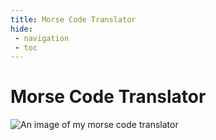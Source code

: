 ```yaml
---
title: Morse Code Translator
hide:
 - navigation
 - toc
---
```

# Morse Code Translator
![An image of my morse code translator](images/morsecode.png)